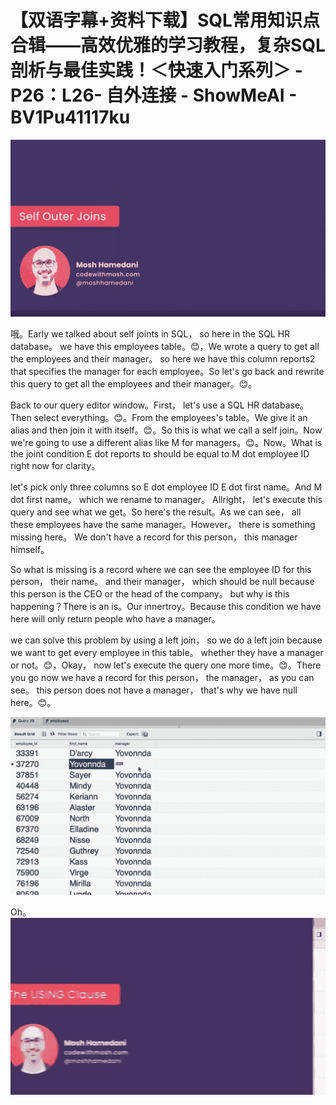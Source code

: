 # 【双语字幕+资料下载】SQL常用知识点合辑——高效优雅的学习教程，复杂SQL剖析与最佳实践！＜快速入门系列＞ - P26：L26- 自外连接 - ShowMeAI - BV1Pu41117ku

![](img/1dbca701ee2f5a521a87b8d364fbbbac_0.png)

哦。Early we talked about self joints in SQL， so here in the SQL HR database。 we have this employees table。😊，We wrote a query to get all the employees and their manager。 so here we have this column reports2 that specifies the manager for each employee。So let's go back and rewrite this query to get all the employees and their manager。😊。

Back to our query editor window。First， let's use a SQL HR database。Then select everything。😊。From the employees's table。We give it an alias and then join it with itself。😊。So this is what we call a self join。Now we're going to use a different alias like M for managers。😊。Now。What is the joint condition E dot reports to should be equal to M dot employee ID right now for clarity。

 let's pick only three columns so E dot employee ID E dot first name。And M dot first name。 which we rename to manager。 Allright， let's execute this query and see what we get。So here's the result。As we can see， all these employees have the same manager。However。 there is something missing here。 We don't have a record for this person， this manager himself。

So what is missing is a record where we can see the employee ID for this person， their name。 and their manager， which should be null because this person is the CEO or the head of the company。 but why is this happening？There is an is。Our innertroy。Because this condition we have here will only return people who have a manager。

 we can solve this problem by using a left join， so we do a left join because we want to get every employee in this table。 whether they have a manager or not。😊，Okay， now let's execute the query one more time。😊。There you go now we have a record for this person， the manager， as you can see。 this person does not have a manager， that's why we have null here。😊。



![](img/1dbca701ee2f5a521a87b8d364fbbbac_2.png)

Oh。![](img/1dbca701ee2f5a521a87b8d364fbbbac_4.png)